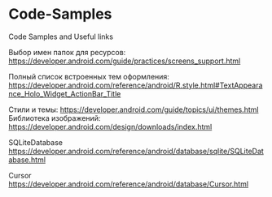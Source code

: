 # Code-Samples
 Code Samples and Useful links
 
Выбор имен папок для ресурсов:
https://developer.android.com/guide/practices/screens_support.html
 
Полный список встроенных тем оформления:
https://developer.android.com/reference/android/R.style.html#TextAppearance_Holo_Widget_ActionBar_Title

Стили и темы:
https://developer.android.com/guide/topics/ui/themes.html
Библиотека изображений:
https://developer.android.com/design/downloads/index.html

SQLiteDatabase
https://developer.android.com/reference/android/database/sqlite/SQLiteDatabase.html

Cursor https://developer.android.com/reference/android/database/Cursor.html
